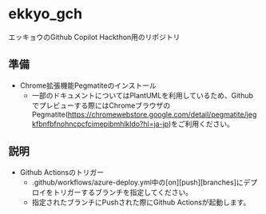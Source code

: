 # ekkyo_gch
エッキョウのGithub Copilot Hackthon用のリポジトリ

## 準備

* Chrome拡張機能Pegmatiteのインストール
    * 一部のドキュメントについてはPlantUMLを利用しているため、Githubでプレビューする際にはChromeブラウザのPegmatite(https://chromewebstore.google.com/detail/pegmatite/jegkfbnfbfnohncpcfcimepibmhlkldo?hl=ja-jp)をご利用ください。

## 説明

* Github Actionsのトリガー
    * .github/workflows/azure-deploy.yml中の[on][push][branches]にデプロイをトリガーするブランチを指定してください。
    * 指定されたブランチにPushされた際にGithub Actionsが起動します。
